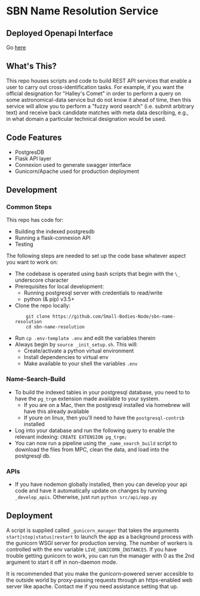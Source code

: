 # SBN Name Resolution Service

## Deployed Openapi Interface

Go [here](https://catch.astro.umd.edu/name-search/ui/)

## What's This?

This repo houses scripts and code to build REST API services that enable a user to carry out cross-identification tasks. For example, if you want the official designation for "Halley's Comet" in order to perform a query on some astronomical-data service but do not know it ahead of time, then this service will allow you to perform a "fuzzy word search" (i.e. submit arbitrary text) and receive back candidate matches with meta data describing, e.g., in what domain a particular technical designation would be used.

## Code Features

- PostgresDB
- Flask API layer
- Connexion used to generate swagger interface
- Gunicorn/Apache used for production deployment

## Development

### Common Steps

This repo has code for:

- Building the indexed postgresdb
- Running a flask-connexion API
- Testing

The following steps are needed to set up the code base whatever aspect you want to work on:

- The codebase is operated using bash scripts that begin with the `\_` underscore character
- Prerequisites for local development:
  - Running postgresql server with credentials to read/write
  - python (& pip) v3.5+
- Clone the repo locally:
  ```
      git clone https://github.com/Small-Bodies-Node/sbn-name-resolution
      cd sbn-name-resolution
  ```
- Run `cp .env-template .env` and edit the variables therein
- Always begin by `source _init_setup.sh`. This will:
  - Create/activate a python virtual environment
  - Install dependencies to virtual env
  - Make available to your shell the variables `.env`

### Name-Search-Build

- To build the indexed tables in your postgresql database, you need to to have the `pg_trgm` extension made available to your system.
  - If you are on a Mac, then the postgresql installed via homebrew will have this already available
  - If youre on linux, then you'll need to have the `postgresql-contrib` installed
- Log into your database and run the following query to enable the relevant indexing: `CREATE EXTENSION pg_trgm;`
- You can now run a pipeline using the `_name_search_build` script to download the files from MPC, clean the data, and load into the postgresql db.

### APIs

- If you have nodemon globally installed, then you can develop your api code and have it automatically update on changes by running `_develop_apis`. Otherwise, just run `python src/api/app.py`

## Deployment

A script is supplied called `_gunicorn_manager` that takes the arguments `start|stop|status|restart` to launch the app as a background process with the gunicorn WSGI server for production serving. The number of workers is controlled with the env variable `LIVE_GUNICORN_INSTANCES`. If you have trouble getting gunicorn to work, you can run the manager with 0 as the 2nd argument to start it off in non-daemon mode.

It is recommended that you make the gunicorn-powered server accesible to the outside world by proxy-passing requests through an https-enabled web server like apache. Contact me if you need assistance setting that up.
